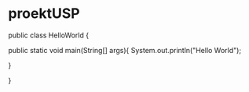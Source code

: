 # proektUSP
public class HelloWorld {

public static void main(String[] args){
System.out.println("Hello World");


}


}